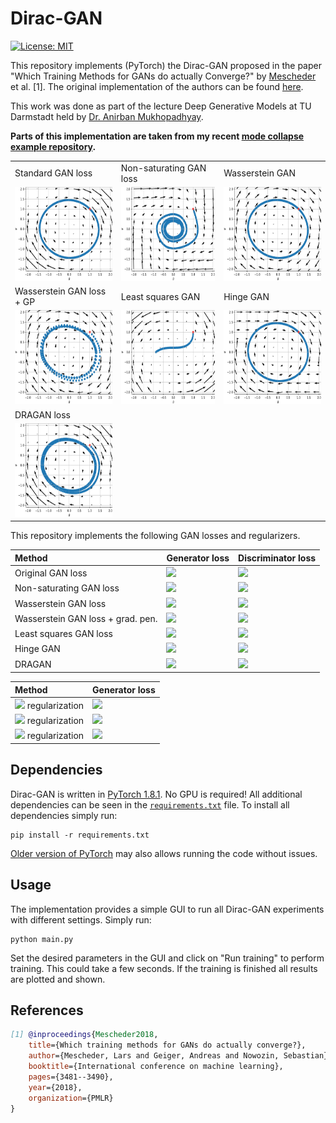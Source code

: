 # Dirac-GAN
[![License: MIT](https://img.shields.io/badge/License-MIT-yellow.svg)](https://github.com/ChristophReich1996/Cell-DETR/blob/master/LICENSE)

This repository implements (PyTorch) the Dirac-GAN proposed in the paper "Which Training Methods for GANs do actually Converge?" by [Mescheder](https://github.com/LMescheder) et al. [1]. The original implementation of the authors can be found [here](https://github.com/LMescheder/GAN_stability).

This work was done as part of the lecture Deep Generative Models at TU Darmstadt held by [Dr. Anirban Mukhopadhyay](https://www.informatik.tu-darmstadt.de/gris/startseite_1/team/team_details_60224.en.jsp).

**Parts of this implementation are taken from my recent [mode collapse example repository](https://github.com/ChristophReich1996/Mode_Collapse).**

<table>
  <tr>
    <td> Standard GAN loss </td>
    <td> Non-saturating GAN loss </td>
    <td> Wasserstein GAN </td>
  </tr> 
  <tr>
    <td> <img src="/images/standard_gan.png"  alt="1" width = 200px height = 150px ></td>
    <td> <img src="/images/non_saturating_gan.png" alt="2" width = 200px height = 150px></td>
    <td> <img src="/images/wasserstein_gan.png"  alt="3" width = 200px height = 150px ></td>
  </tr> 
  <tr>
    <td> Wasserstein GAN loss + GP </td>
    <td> Least squares GAN </td>
    <td> Hinge GAN </td>
  </tr> 
  <tr>
    <td> <img src="/images/wasserstein_gp_gan.png"  alt="5" width = 200px height = 150px ></td>
    <td> <img src="/images/ls_gan.png" alt="6" width = 200px height = 150px></td>
    <td> <img src="/images/hinge_gan.png"  alt="7" width = 200px height = 150px ></td>
  </tr>
  <tr>
    <td> DRAGAN loss </td>
  </tr> 
  <tr>
    <td> <img src="/images/dra_gan.png"  alt="5" width = 200px height = 150px ></td>
  </tr>
</table>

This repository implements the following GAN losses and regularizers.

| Method | Generator loss | Discriminator loss |
| :--- | :--- | :--- |
| Original GAN loss | <img src="https://render.githubusercontent.com/render/math?math=\mathcal{L}^{\text{GAN}}_{D}=-\mathbb{E}_{x\sim p_{d}}[\log(D(x))] - \mathbb{E}_{\hat{x}\sim p_{g}}[\log(1 - D(\hat{x}))]"> | <img src="https://render.githubusercontent.com/render/math?math=\mathcal{L}_{G}^{\text{GAN}}=\mathbb{E}_{\hat{x}\sim p_{g}}[\log(1 - D(\hat{x}))]"> |
| Non-saturating GAN loss | <img src="https://render.githubusercontent.com/render/math?math=\mathcal{L}_{D}^{\text{NSGAN}}=-\mathbb{E}_{x\sim p_{d}}[\log(D(x))] - \mathbb{E}_{\hat{x}\sim p_{g}}[\log(1 - D(\hat{x}))]"> | <img src="https://render.githubusercontent.com/render/math?math=\mathcal{L}_{G}^{\text{NSGAN}}=-\mathbb{E}_{\hat{x}\sim p_{g}}[\log(D(\hat{x}))]"> |
| Wasserstein GAN loss | <img src="https://render.githubusercontent.com/render/math?math=\mathcal{L}_{D}^{\text{WGAN}}=-\mathbb{E}_{x\sim p_{d}}[D(x)] %2B \mathbb{E}_{\hat{x}\sim p_{g}}[D(\hat{x})]"> | <img src="https://render.githubusercontent.com/render/math?math=\mathcal{L}_{G}^{\text{WGAN}}=-\mathbb{E}_{\hat{x}\sim p_{g}}[D(\hat{x})]"> |
| Wasserstein GAN loss + grad. pen. | <img src="https://render.githubusercontent.com/render/math?math=\mathcal{L}_{D}^{\text{WGANGP}}=\mathcal{L}_{D}^{\text{WGAN}} %2B \lambda\mathbb{E}_{\hat{x}\sim p_{g}}[(\lvert\lvert\nabla D(\alpha x %2B (1 - \alpha \hat{x}))\rvert\rvert_{2} - 1)^2]"> | <img src="https://render.githubusercontent.com/render/math?math=\mathcal{L}_{G}^{\text{WGANGP}}=\mathcal{L}_{G}^{\text{WGAN}}"> |
| Least squares GAN loss | <img src="https://render.githubusercontent.com/render/math?math=\mathcal{L}^{\text{LSGAN}}_{D}=-\mathbb{E}_{x\sim p_{d}}[(D(x) - 1)^2] %2B \mathbb{E}_{\hat{x}\sim p_{g}}[D(\hat{x})^2]"> | <img src="https://render.githubusercontent.com/render/math?math=\mathcal{L}^{\text{LSGAN}}_{G}=-\mathbb{E}_{\hat{x}\sim p_{g}}[(D(\hat{x} - 1))^2]"> |
| Hinge GAN | <img src="https://render.githubusercontent.com/render/math?math=\mathcal{L}^{\text{LSGAN}}_{D}=-\mathbb{E}_{x\sim p_{d}}[\min(0, D(x)-1] - \mathbb{E}_{\hat{x}\sim p_{g}}[\min(0, -D(\hat{x})-1)]"> | <img src="https://render.githubusercontent.com/render/math?math=\mathcal{L}^{\text{LSGAN}}_{G}=\mathcal{L}^{\text{WGAN}}_{G}"> |
| DRAGAN | <img src="https://render.githubusercontent.com/render/math?math=\mathcal{L}_{D}^{\text{DRAGAN}}=\mathcal{L}_{D}^{\text{GAN}} %2B \lambda\mathbb{E}_{\hat{x}\sim p_{d} %2B \mathcal{N}(0, c)}[(\lvert\lvert\nabla D(\hat{x})\rvert\rvert_{2} - 1)^2]"> | <img src="https://render.githubusercontent.com/render/math?math=\mathcal{L}_{G}^{\text{DRAGAN}}=\mathcal{L}_{G}^{\text{GAN}}"> |

| Method | Generator loss |
| :--- | :--- |
| <img src="https://render.githubusercontent.com/render/math?math=R_{1}"> regularization | <img src="https://render.githubusercontent.com/render/math?math=R_{1}=\frac{\gamma}{2}\mathbb{E}_{x\sim p_{d}}[\lvert\lvert\nabla D(x)\rvert\rvert^2]"> |
| <img src="https://render.githubusercontent.com/render/math?math=R_{2}"> regularization | <img src="https://render.githubusercontent.com/render/math?math=R_{2}=\frac{\gamma}{2}\mathbb{E}_{\hat{x}\sim p_{g}}[\lvert\lvert\nabla D(x)\rvert\rvert^2]"> |
| <img src="https://render.githubusercontent.com/render/math?math=R_{\text{LC}}"> regularization | <img src="https://render.githubusercontent.com/render/math?math=R_{\text{LC}}=\mathbb{E}_{x\sim p_{d}}[\lvert\lvert D(x) - \alpha_{F}\rvert\rvert^{2}] %2B \mathbb{E}_{\hat{x}\sim p_{g}}[\lvert\lvert D(G(\hat{x})) - \alpha_{R}\rvert\rvert^{2}]"> |

## Dependencies

Dirac-GAN is written in [PyTorch 1.8.1](https://pytorch.org/). No GPU is required! All additional dependencies can be seen in the [`requirements.txt`](requirements.txt) file. To install all dependencies simply run:

```shellscript
pip install -r requirements.txt
```

[Older version of PyTorch](https://pytorch.org/get-started/previous-versions/) may also allows running the code without issues.

## Usage

The implementation provides a simple GUI to run all Dirac-GAN experiments with different settings. Simply run:

```shell script
python main.py
```

Set the desired parameters in the GUI and click on "Run training" to perform training. This could take a few seconds. If the training
is finished all results are plotted and shown.

## References

```bibtex
[1] @inproceedings{Mescheder2018,
    title={Which training methods for GANs do actually converge?},
    author={Mescheder, Lars and Geiger, Andreas and Nowozin, Sebastian},
    booktitle={International conference on machine learning},
    pages={3481--3490},
    year={2018},
    organization={PMLR}
}
```